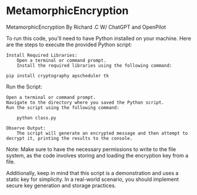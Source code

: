 # MetamorphicEncryption
MetamorphicEncryption By Richard .C W/ ChatGPT and OpenPilot


To run this code, you'll need to have Python installed on your machine. Here are the steps to execute the provided Python script:

    Install Required Libraries:
        Open a terminal or command prompt.
        Install the required libraries using the following command:

    pip install cryptography apscheduler tk
 
Run the Script:

    Open a terminal or command prompt.
    Navigate to the directory where you saved the Python script.
    Run the script using the following command:

        python class.py

    Observe Output:
        The script will generate an encrypted message and then attempt to decrypt it, printing the results to the console.

Note: Make sure to have the necessary permissions to write to the file system, as the code involves storing and loading the encryption key from a file.

Additionally, keep in mind that this script is a demonstration and uses a static key for simplicity. In a real-world scenario, you should implement secure key generation and storage practices.
